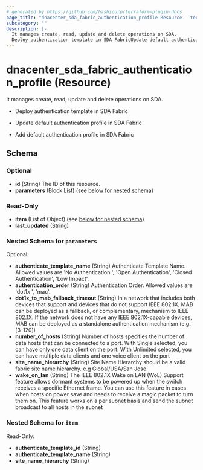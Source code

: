 ```yaml
---
# generated by https://github.com/hashicorp/terraform-plugin-docs
page_title: "dnacenter_sda_fabric_authentication_profile Resource - terraform-provider-dnacenter"
subcategory: ""
description: |-
  It manages create, read, update and delete operations on SDA.
  Deploy authentication template in SDA FabricUpdate default authentication profile in SDA FabricAdd default authentication profile in SDA Fabric
---
```


# dnacenter_sda_fabric_authentication_profile (Resource)

It manages create, read, update and delete operations on SDA.

- Deploy authentication template in SDA Fabric

- Update default authentication profile in SDA Fabric

- Add default authentication profile in SDA Fabric



<!-- schema generated by tfplugindocs -->
## Schema

### Optional

- **id** (String) The ID of this resource.
- **parameters** (Block List) (see [below for nested schema](#nestedblock--parameters))

### Read-Only

- **item** (List of Object) (see [below for nested schema](#nestedatt--item))
- **last_updated** (String)

<a id="nestedblock--parameters"></a>
### Nested Schema for `parameters`

Optional:

- **authenticate_template_name** (String) Authenticate Template Name. Allowed values are 'No Authentication ', 'Open Authentication', 'Closed Authentication', 'Low Impact'.
- **authentication_order** (String) Authentication Order. Allowed values are 'dot1x ', 'mac'.
- **dot1x_to_mab_fallback_timeout** (String) In a network that includes both devices that support and devices that do not support IEEE 802.1X, MAB can be deployed as a fallback, or complementary, mechanism to IEEE 802.1X. If the network does not have any IEEE 802.1X-capable devices, MAB can be deployed as a standalone authentication mechanism (e.g. [3-120])
- **number_of_hosts** (String) Number of hosts specifies the number of data hosts that can be connected to a port. With Single selected, you can have only one data client  on the port. With Unlimited selected, you can have multiple data clients and one voice client on the port
- **site_name_hierarchy** (String) Site Name Hierarchy should be a valid fabric site name hierarchy. e.g Global/USA/San Jose
- **wake_on_lan** (String) The IEEE 802.1X Wake on LAN (WoL) Support feature allows dormant systems to be powered up when the  switch receives a specific Ethernet frame. You can use this feature in cases when hosts on power save and needs to receive a  magic packet to turn them on. This feature works on a per subnet basis and send the subnet broadcast to all hosts in the subnet


<a id="nestedatt--item"></a>
### Nested Schema for `item`

Read-Only:

- **authenticate_template_id** (String)
- **authenticate_template_name** (String)
- **site_name_hierarchy** (String)


